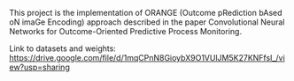 This project is the implementation of ORANGE (Outcome pRediction bAsed oN imaGe Encoding) approach described in the paper Convolutional Neural Networks for Outcome-Oriented Predictive Process Monitoring.

Link to datasets and weights:
https://drive.google.com/file/d/1mqCPnN8GioybX9O1VUlJM5K27KNFfsI_/view?usp=sharing
